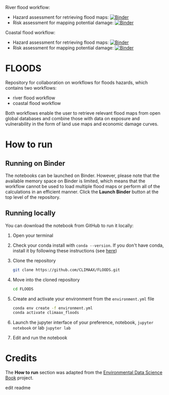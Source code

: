 River flood workflow:
 - Hazard assessment for retrieving flood maps: [![Binder](https://mybinder.org/badge_logo.svg)](https://mybinder.org/v2/gh/CLIMAAX/FLOODS/main?labpath=Hazard_assessment_FLOOD_RIVER.ipynb)
 - Risk assessment for mapping potential damage: [![Binder](https://mybinder.org/badge_logo.svg)](https://mybinder.org/v2/gh/CLIMAAX/FLOODS/main?labpath=Risk_assessment_FLOOD_RIVER.ipynb)
   
Coastal flood workflow:  
 - Hazard assessment for retrieving flood maps: [![Binder](https://mybinder.org/badge_logo.svg)](https://mybinder.org/v2/gh/CLIMAAX/FLOODS/main?labpath=Hazard_assessment_FLOOD_COASTAL.ipynb)
 - Risk assessment for mapping potential damage: [![Binder](https://mybinder.org/badge_logo.svg)](https://mybinder.org/v2/gh/CLIMAAX/FLOODS/main?labpath=Risk_assessment_FLOOD_COASTAL.ipynb)

# FLOODS
Repository for collaboration on workflows for floods hazards, which contains two workflows:
 - river flood workflow
 - coastal flood workflow

Both workflows enable the user to retrieve relevant flood maps from open global databases and combine those with data on exposure and vulnerability in the form of land use maps and economic damage curves.

# How to run

## Running on Binder
The notebooks can be launched on Binder. However, please note that the available memory space on Binder is limited, which means that the workflow cannot be used to load multiple flood maps or perform all of the calculations in an efficient manner.
Click the **Launch Binder** button at the top level of the repository.

## Running locally
You can download the notebook from GitHub to run it locally:
1. Open your terminal

2. Check your conda install with `conda --version`. If you don't have conda, install it by following these instructions (see [here](https://docs.conda.io/en/latest/miniconda.html))

3. Clone the repository
    ```bash
    git clone https://github.com/CLIMAAX/FLOODS.git
    ```

4. Move into the cloned repository
    ```bash
    cd FLOODS
    ```

5. Create and activate your environment from the `environment.yml` file
    ```bash
    conda env create -f environment.yml
    conda activate climaax_floods
    ```  

6. Launch the jupyter interface of your preference, notebook, `jupyter notebook` or lab `jupyter lab`
   
8. Edit and run the notebook


# Credits
The **How to run** section was adapted from the [Environmental Data Science Book](https://edsbook.org/welcome.html) project.

edit readme
